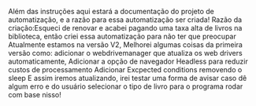 Além das instruções aqui estará a documentação do projeto de automatização, e a razão para essa automatização ser criada! 
Razão da criação:Esqueci de renovar e acabei pagando uma taxa alta de livros na biblioteca, então criei essa automatização para não ter que preocupar
Atualmente estamos na versão V2, Melhorei algumas coisas da primeira versão como:
adicionar o webdrivemanager que atualiza os web drivers automaticamente, 
Adicionar a opção de navegador Headless para reduzir custos de processamento
Adicionar Excpected conditions removendo o sleep
E assim iremos atualizando, irei testar uma forma de avisar caso dê algum erro e do usuário selecionar o tipo de livro para o programa rodar com base nisso!
